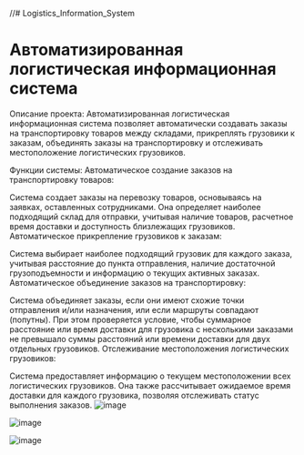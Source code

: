 //# Logistics_Information_System
# Автоматизированная логистическая информационная система
Описание проекта:
Автоматизированная логистическая информационная система позволяет автоматически создавать заказы на транспортировку товаров между складами, прикреплять грузовики к заказам, объединять заказы на транспортировку и отслеживать местоположение логистических грузовиков.

Функции системы:
Автоматическое создание заказов на транспортировку товаров:

Система создает заказы на перевозку товаров, основываясь на заявках, оставленных сотрудниками.
Она определяет наиболее подходящий склад для отправки, учитывая наличие товаров, расчетное время доставки и доступность близлежащих грузовиков.
Автоматическое прикрепление грузовиков к заказам:

Система выбирает наиболее подходящий грузовик для каждого заказа, учитывая расстояние до пункта отправления, наличие достаточной грузоподъемности и информацию о текущих активных заказах.
Автоматическое объединение заказов на транспортировку:

Система объединяет заказы, если они имеют схожие точки отправления и/или назначения, или если маршруты совпадают (попутны).
При этом проверяется условие, чтобы суммарное расстояние или время доставки для грузовика с несколькими заказами не превышало суммы расстояний или времени доставки для двух отдельных грузовиков.
Отслеживание местоположения логистических грузовиков:

Система предоставляет информацию о текущем местоположении всех логистических грузовиков.
Она также рассчитывает ожидаемое время доставки для каждого грузовика, позволяя отслеживать статус выполнения заказов.
![image](https://github.com/EvtoButcher/Logistics_Information_System/assets/52111046/40aed726-8847-48f2-af82-2bb97056d7f0)

![image](https://github.com/EvtoButcher/Logistics_Information_System/assets/52111046/d7854db0-816d-48f0-8102-2ad55a764b9a)

![image](https://github.com/EvtoButcher/Logistics_Information_System/assets/52111046/da9418fa-55a1-4419-ac28-e426633ebe9c)








